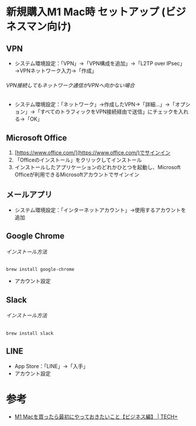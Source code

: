 # 新規購入M1 Mac時 セットアップ (ビジネスマン向け)

## VPN

- システム環境設定：「VPN」→「VPN構成を追加」→「L2TP over IPsec」→VPNネットワーク入力→「作成」

###### VPN接続してもネットワーク通信がVPNへ向かない場合

- システム環境設定：「ネットワーク」→作成したVPN→「詳細…」→「オプション」→「すべてのトラフィックをVPN接続経由で送信」にチェックを入れる→「OK」

## Microsoft Office

1. [https://www.office.com/](https://www.office.com/)でサインイン
2. 「Officeのインストール」をクリックしてインストール
3. インストールしたアプリケーションのどれかひとつを起動し、Microsoft Officeが利用できるMicrosoftアカウントでサインイン

## メールアプリ

- システム環境設定：「インターネットアカウント」→使用するアカウントを追加

## Google Chrome

###### インストール方法

    brew install google-chrome

- アカウント設定

## Slack

###### インストール方法

    brew install slack

## LINE

- App Store：「LINE」→「入手」
- アカウント設定

# 参考

- [M1 Macを買ったら最初にやっておきたいこと【ビジネス編】 \| TECH\+](https://news.mynavi.jp/article/20210705-1909661/)
